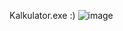 Kalkulator.exe :)
![image](https://github.com/user-attachments/assets/664c5c2b-0833-40de-8e04-f9d6fe6d595e)
